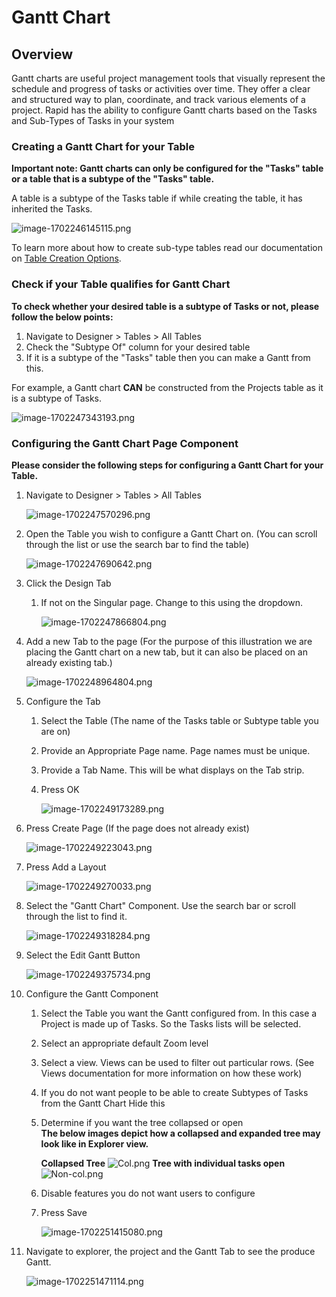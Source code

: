 # Gantt Chart

## Overview

Gantt charts are useful project management tools that visually represent the schedule and progress of tasks or activities over time. They offer a clear and structured way to plan, coordinate, and track various elements of a project. Rapid has the ability to configure Gantt charts based on the Tasks and Sub-Types of Tasks in your system

### Creating a Gantt Chart for your Table

**Important note: Gantt charts can only be configured for the "Tasks" table or a table that is a subtype of the "Tasks" table.**

A table is a subtype of the Tasks table if while creating the table, it has inherited the Tasks.

![image-1702246145115.png](./downloaded_image_1705285575257.png)

To learn more about how to create sub-type tables read our documentation on [Table Creation Options](/docs/Rapid/4-Keyper%20Manual/2-Designer/1-Tables/3-creating-tables/3-creating-tables.md "Creating a new Table - Table Options").

### Check if your Table qualifies for Gantt Chart

**To check whether your desired table is a subtype of Tasks or not, please follow the below points:**

1. Navigate to Designer &gt; Tables &gt; All Tables
2. Check the "Subtype Of" column for your desired table
3. If it is a subtype of the "Tasks" table then you can make a Gantt from this.

For example, a Gantt chart **CAN** be constructed from the Projects table as it is a subtype of Tasks.

![image-1702247343193.png](./downloaded_image_1705285576278.png)

### Configuring the Gantt Chart Page Component

**Please consider the following steps for configuring a Gantt Chart for your Table.**

1. Navigate to Designer &gt; Tables &gt; All Tables

    ![image-1702247570296.png](./downloaded_image_1705285577323.png)
2. Open the Table you wish to configure a Gantt Chart on. (You can scroll through the list or use the search bar to find the table)

    ![image-1702247690642.png](./downloaded_image_1705285578421.png)
3. Click the Design Tab  
    
    1. If not on the Singular page. Change to this using the dropdown.  

        ![image-1702247866804.png](./downloaded_image_1705285579440.png)
4. Add a new Tab to the page (For the purpose of this illustration we are placing the Gantt chart on a new tab, but it can also be placed on an already existing tab.)  

    ![image-1702248964804.png](./downloaded_image_1705285580459.png)
5. Configure the Tab 
    1. Select the Table (The name of the Tasks table or Subtype table you are on)
    2. Provide an Appropriate Page name. Page names must be unique.
    3. Provide a Tab Name. This will be what displays on the Tab strip.
    4. Press OK  

        ![image-1702249173289.png](./downloaded_image_1705285581474.png)
6. Press Create Page (If the page does not already exist) 

    ![image-1702249223043.png](./downloaded_image_1705285582493.png)
7. Press Add a Layout  

    ![image-1702249270033.png](./downloaded_image_1705285583512.png)
8. Select the "Gantt Chart" Component. Use the search bar or scroll through the list to find it.  

    ![image-1702249318284.png](./downloaded_image_1705285584535.png)
9. Select the Edit Gantt Button
    
    ![image-1702249375734.png](./downloaded_image_1705285585554.png)
10. Configure the Gantt Component 
    1. Select the Table you want the Gantt configured from. In this case a Project is made up of Tasks. So the Tasks lists will be selected.
    2. Select an appropriate default Zoom level
    3. Select a view. Views can be used to filter out particular rows. (See Views documentation for more information on how these work)
    4. If you do not want people to be able to create Subtypes of Tasks from the Gantt Chart Hide this
    5. Determine if you want the tree collapsed or open  
        **The below images depict how a collapsed and expanded tree may look like in Explorer view.**

        **Collapsed Tree**
        ![Col.png](./downloaded_image_1705285586574.png)
        **Tree with individual tasks open**
        ![Non-col.png](./downloaded_image_1705285587587.png)

    6. Disable features you do not want users to configure
    7. Press Save  

        ![image-1702251415080.png](./downloaded_image_1705285588612.png)
11. Navigate to explorer, the project and the Gantt Tab to see the produce Gantt.

    ![image-1702251471114.png](./downloaded_image_1705285589638.png)